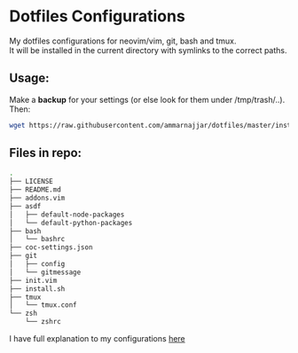 # Dotfiles Configurations

My dotfiles configurations for neovim/vim, git, bash and tmux.  
It will be installed in the current directory with symlinks to the correct paths.  

## Usage:

Make a **backup** for your settings (or else look for them under /tmp/trash/..).  
Then:

```bash
wget https://raw.githubusercontent.com/ammarnajjar/dotfiles/master/install.sh && bash install.sh
```

## Files in repo:

```bash
.
├── LICENSE
├── README.md
├── addons.vim
├── asdf
│   ├── default-node-packages
│   └── default-python-packages
├── bash
│   └── bashrc
├── coc-settings.json
├── git
│   ├── config
│   └── gitmessage
├── init.vim
├── install.sh
├── tmux
│   └── tmux.conf
└── zsh
    └── zshrc
```

I have full explanation to my configurations [here](https://ammarnajjar.github.io/editors/2016/06/19/Vimrc-Adventure/)
